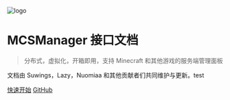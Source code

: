<!--
 * @Author: Nuomiaa&Suwings
 * @Date: 2021-12-04 19:06:40
 * @LastEditTime: 2021-12-06 21:20:04
-->

![logo](https://docs.mcsmanager.com/logo.png)

<h1><b>MCSManager 接口文档</b></h1>

> 分布式，虚拟化，开箱即用，支持 Minecraft 和其他游戏的服务端管理面板

文档由 Suwings，Lazy，Nuomiaa 和其他贡献者们共同维护与更新。test

[快速开始](README.md)
[GitHub](https://github.com/Suwings/MCSManager)
